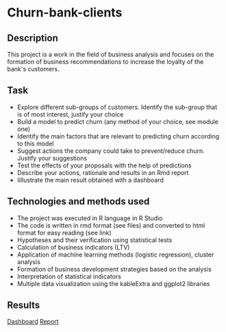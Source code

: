 # Churn-bank-clients

## Description
This project is a work in the field of business analysis and focuses on the formation of business recommendations to increase the loyalty of the bank's customers.

## Task 
* Explore different sub-groups of customers. Identify the sub-group that is of most interest, justify your choice
* Build a model to predict churn (any method of your choice, see module one)
* Identify the main factors that are relevant to predicting churn according to this model
* Suggest actions the company could take to prevent/reduce churn. Justify your suggestions
* Test the effects of your proposals with the help of predictions
* Describe your actions, rationale and results in an Rmd report
* Iillustrate the main result obtained with a dashboard

## Technologies and methods used
+ The project was executed in R language in R Studio
+ The code is written in rmd format (see files) and converted to html format for easy reading (see link)
+ Hypotheses and their verification using statistical tests
+ Calculation of business indicators (LTV)
+ Application of machine learning methods (logistic regression), cluster analysis
+ Formation of business development strategies based on the analysis
+ Interpretation of statistical indicators
+ Multiple data visualization using the kableExtra and ggplot2 libraries

## Results
[Dashboard](https://kstran.github.io/Churn-bank-clients/Churn_bank_dashboard.html)
[Report](https://kstran.github.io/Churn-bank-clients/Churn_bank_report.html)
